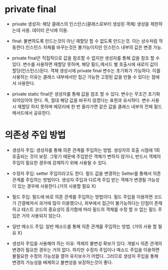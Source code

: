 # private final
- private 생성자: 해당 클래스의 인스턴스(클래스로부터 생성된 객체) 생성을 제한하는데 사용. 데이터 은닉에 이용.
- final: 불변하도록 만드는것이 아닌 재할당 할 수 없도록 만드는것. 이는 상수처럼 작동한다.인스턴스 자체를 바꾸는것은 불가능이지만 인스턴스 내부의 값은 변경 가능.

- private final은 직접적으로 값을 참조할 수 없지만 생성자를 통해 값을 참조 할 수 있다.
  변수를 사용하면 재할당 못하며, 해당 필드,메서드 별 호출시에 새로이 값이 할당(인스턴스)된다.
  객체 생성시에 private final 변수는 초기화가 가능하다.
  이를 사용하는 이유는 클래스 내부에서만 접근 가능한 고정된 값을 만들 수 있다는 점에서 사용한다.

- private static final은 생성자를 통해 값을 참조 할 수 있다. 변수는 무조건 초기화 되어있어야 한다.
  즉, 절대 해당 값을 바꾸지 않겠다는 표현과 유사하다. 변수 사용시 재할당 하지 못하며 메모리에 한 번 올라가면 같은 값을 클래스 내부의 전체 필드
  메서드에서 공유한다.

# 의존성 주입 방법
- 생성자 주입: 생성자를 통해 의존 관계를 주입하는 방법. 생성자의 호출 시점에 1회 호출되는 것이 보장.
  그렇기 때문에 주입받은 객체가 변하지 않거나, 반드시 객체의 주입이 필요한 경우에 강제하기 위해 사용될 수 있다.

- 수정자 주입: setter 주입이라고도 한다. 필드 값을 변경하는 Setter를 통해서 의존 관계를 주입하는 방법이다.
  생성자 주입과 다르게 주입 받는 객체가 변경될 가능성이 있는 경우에 사용한다.(거의 사용할 필요 X)

- 필드 주입: 필드에 바로 의존 관계를 주입하는 방법이다. 필드 주입을 이용하면 코드가 간결해져서 과거에 많이 이용했으나,
  외부에서 접근이 불가능하다는 단점이 존재하고 테스트 코드의 중요성이 증가함에 따라 필드의 객체를 수정 할 수 없는 필드 주입은 거의 사용되지 않는다.

- 일반 메소드 주입: 일반 메소드를 통해 의존 관계를 주입하는 방법. (거의 사용 할 필요 X)

- 생성자 주입을 사용해야 하는 이유: 객체의 불변성 확보가 있다. 개발시 의존 관걔의 변경이 필요한 경우는 거의 없다. 하지만 수정자 주입이나
  메소드 주입을 이용하면 불필요한 수정의 가능성을 열어 유지보수가 어렵다. 그러므로 생성자 주입을 통해 변경의 가능성을 배제하고 불변성을 보장하는것이 좋다.
  